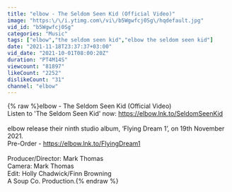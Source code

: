 ```yaml
---
title: "elbow - The Seldom Seen Kid (Official Video)"
image: "https:\/\/i.ytimg.com\/vi\/b5Wgwfcj0Sg\/hqdefault.jpg"
vid_id: "b5Wgwfcj0Sg"
categories: "Music"
tags: ["elbow","the seldom seen kid","elbow the seldom seen kid"]
date: "2021-11-18T23:37:37+03:00"
vid_date: "2021-10-01T08:00:20Z"
duration: "PT4M14S"
viewcount: "81897"
likeCount: "2252"
dislikeCount: "31"
channel: "elbow"
---
```

{% raw %}elbow - The Seldom Seen Kid (Official Video)<br />Listen to 'The Seldom Seen Kid' now: <a rel="nofollow" target="blank" href="https://elbow.lnk.to/SeldomSeenKid">https://elbow.lnk.to/SeldomSeenKid</a><br /><br />elbow release their ninth studio album, ‘Flying Dream 1’, on 19th November 2021.<br />Pre-Order - <a rel="nofollow" target="blank" href="https://elbow.lnk.to/FlyingDream1">https://elbow.lnk.to/FlyingDream1</a><br /><br />Producer/Director: Mark Thomas<br />Camera: Mark Thomas<br />Edit: Holly Chadwick/Finn Browning<br />A Soup Co. Production.{% endraw %}
